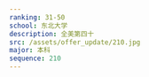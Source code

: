 ```yaml
---
ranking: 31-50
school: 东北大学
description: 全美第四十
src: /assets/offer_update/210.jpg
major: 本科
sequence: 210
---
```

